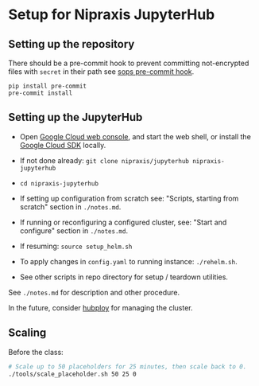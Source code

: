 # Setup for Nipraxis JupyterHub

## Setting up the repository

There should be a pre-commit hook to prevent committing not-encrypted
files with `secret` in their path see [sops pre-commit
hook](https://github.com/yuvipanda/pre-commit-hook-ensure-sops).

```
pip install pre-commit
pre-commit install
```

## Setting up the JupyterHub

* Open [Google Cloud web console](https://console.cloud.google.com), and
  start the web shell, or install the [Google Cloud
  SDK](https://cloud.google.com/sdk) locally.
* If not done already: `git clone nipraxis/jupyterhub nipraxis-jupyterhub`
* `cd nipraxis-jupyterhub`
* If setting up configuration from scratch see: "Scripts, starting from
  scratch" section in `./notes.md`.
* If running or reconfiguring a configured cluster, see: "Start and
  configure" section in `./notes.md`.

* If resuming: `source setup_helm.sh`
* To apply changes in `config.yaml` to running instance: `./rehelm.sh`.
* See other scripts in repo directory for setup / teardown utilities.

See `./notes.md` for description and other procedure.

In the future, consider [hubploy](https://github.com/yuvipanda/hubploy) for managing the cluster.

## Scaling

Before the class:

```bash
# Scale up to 50 placeholders for 25 minutes, then scale back to 0.
./tools/scale_placeholder.sh 50 25 0
```
